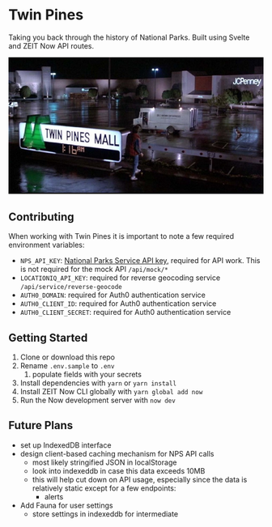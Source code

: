 # Twin Pines

Taking you back through the history of National Parks. Built using Svelte and ZEIT Now API routes.

![Twin Pines](img/twin-pines.jpg)

## Contributing

When working with Twin Pines it is important to note a few required environment variables:

- `NPS_API_KEY`: [National Parks Service API key](https://www.nps.gov/subjects/developer/get-started.htm), required for API work. This is not required for the mock API `/api/mock/*`
- `LOCATIONIQ_API_KEY`: required for reverse geocoding service `/api/service/reverse-geocode`
- `AUTH0_DOMAIN`: required for Auth0 authentication service
- `AUTH0_CLIENT_ID`: required for Auth0 authentication service
- `AUTH0_CLIENT_SECRET`: required for Auth0 authentication service

## Getting Started

1. Clone or download this repo
2. Rename `.env.sample` to `.env`
   1. populate fields with your secrets
3. Install dependencies with `yarn` or `yarn install`
4. Install ZEIT Now CLI globally with `yarn global add now`
5. Run the Now development server with `now dev`

## Future Plans

- set up IndexedDB interface
- design client-based caching mechanism for NPS API calls
  - most likely stringified JSON in localStorage
  - look into indexeddb in case this data exceeds 10MB
  - this will help cut down on API usage, especially since the data is relatively static except for a few endpoints:
    - alerts
- Add Fauna for user settings
  - store settings in indexeddb for intermediate

